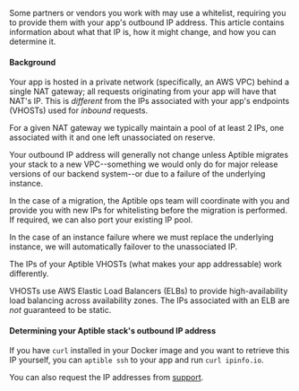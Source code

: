 Some partners or vendors you work with may use a whitelist, requiring you to provide them with your app's outbound IP address. This article contains information about what that IP is, how it might change, and how you can determine it. 

#### Background 

Your app is hosted in a private network (specifically, an AWS VPC) behind a single NAT gateway; all requests originating from your app will have that NAT's IP.  This is _different_ from the IPs associated with your app's endpoints (VHOSTs) used for _inbound_ requests.  

For a given NAT gateway we typically maintain a pool of at least 2 IPs, one associated with it and one left unassociated on reserve. 

Your outbound IP address will generally not change unless Aptible migrates your stack to a new VPC--something we would only do for major release versions of our backend system--or due to a failure of the underlying instance.  

In the case of a migration, the Aptible ops team will coordinate with you and provide you with new IPs for whitelisting before the migration is performed.  If required, we can also port your existing IP pool. 

In the case of an instance failure where we must replace the underlying instance, we will automatically failover to the unassociated IP. 

The IPs of your Aptible VHOSTs (what makes your app addressable) work differently.

VHOSTs use AWS Elastic Load Balancers (ELBs) to provide high-availability load balancing across availability zones. The IPs associated with an ELB are _not_ guaranteed to be static.

#### Determining your Aptible stack's outbound IP address

If you have `curl` installed in your Docker image and you want to retrieve this IP yourself, you can `aptible ssh` to your app and run `curl ipinfo.io`.  

You can also request the IP addresses from [support](contact.aptible.com). 
